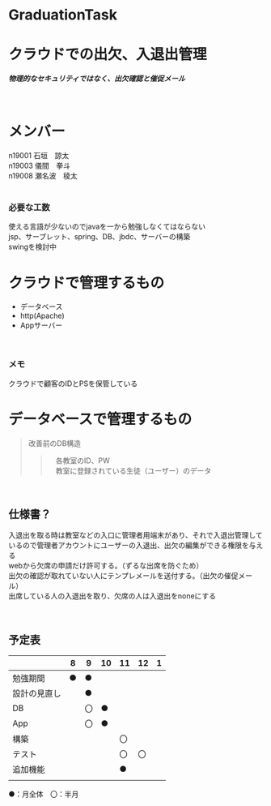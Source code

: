 # GraduationTask

# クラウドでの出欠、入退出管理
***物理的なセキュリティではなく、出欠確認と催促メール***
<br />  
<br /> 
# メンバー
n19001 石垣　諒太  
n19003 儀間　拳斗  
n19008 瀬名波　稜太  
<br /> 
### 必要な工数
使える言語が少ないのでjavaを一から勉強しなくてはならない  
jsp、サーブレット、spring、DB、jbdc、サーバーの構築  
swingを検討中  


# クラウドで管理するもの
* データベース  
* http(Apache)  
* Appサーバー  
<br /> 
 
### メモ 
クラウドで顧客のIDとPSを保管している

# データベースで管理するもの
> 改善前のDB構造
>> 　各教室のID、PW  
>> 　教室に登録されている生徒（ユーザー）のデータ

<br />

## 仕様書？  
入退出を取る時は教室などの入口に管理者用端末があり、それで入退出管理しているので管理者アカウントにユーザーの入退出、出欠の編集ができる権限を与える  
webから欠席の申請だけ許可する。（ずるな出席を防ぐため）  
出欠の確認が取れていない人にテンプレメールを送付する。（出欠の催促メール）  
出席している人の入退出を取り、欠席の人は入退出をnoneにする  

<br />

## 予定表



| | 8 | 9 | 10 | 11 | 12 | 1 |
| ---- | ---- | ---- | ---- | ---- | ---- | ---- |
| 勉強期間 | ● | ● |  |  |  |  |
| 設計の見直し |  | ● |  |  |  |  |
| DB |  | 〇 | ● |  |  |  |
| App |  | 〇 | ● |  |  |  |
| 構築 |  |  |  | 〇 |  |  |
| テスト |  |  |  | 〇 | 〇 |  |
| 追加機能 |  |  |  | ● |  |  |
|  |  |  |  |  |  |  |

●：月全体　〇：半月




<br />
